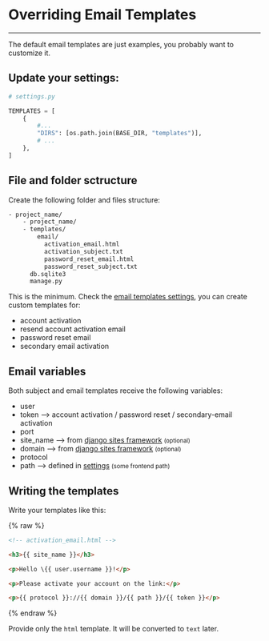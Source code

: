 # Overriding Email Templates

---

The default email templates are just examples, you probably want to customize it.

## Update your settings:

```python
# settings.py

TEMPLATES = [
    {
        #...
        "DIRS": [os.path.join(BASE_DIR, "templates")],
        # ...
    },
]
```

## File and folder sctructure

Create the following folder and files structure:


```bash hl_lines="3 4 5 6 7 8"
- project_name/
    - project_name/
    - templates/
        email/
          activation_email.html
          activation_subject.txt
          password_reset_email.html
          password_reset_subject.txt
      db.sqlite3
      manage.py
```

This is the minimum. Check the [email templates settings](settings.md), you can create custom templates for:

- account activation
- resend account activation email
- password reset email
- secondary email activation

## Email variables

Both subject and email templates receive the following variables:

- user
- token --> account activation / password reset / secondary-email activation
- port
- site_name --> from [django sites framework](https://docs.djangoproject.com/en/3.0/ref/contrib/sites/) <small>(optional)</small>
- domain --> from [django sites framework](https://docs.djangoproject.com/en/3.0/ref/contrib/sites/) <small>(optional)</small>
- protocol
- path --> defined in [settings](settings.md) <small>(some frontend path)</small>


## Writing the templates

Write your templates like this:

{% raw %}

```html
<!-- activation_email.html -->

<h3>{{ site_name }}</h3>

<p>Hello \{{ user.username }}!</p>

<p>Please activate your account on the link:</p>

<p>{{ protocol }}://{{ domain }}/{{ path }}/{{ token }}</p>
```

{% endraw %}

Provide only the `html` template. It will be converted to `text` later.

